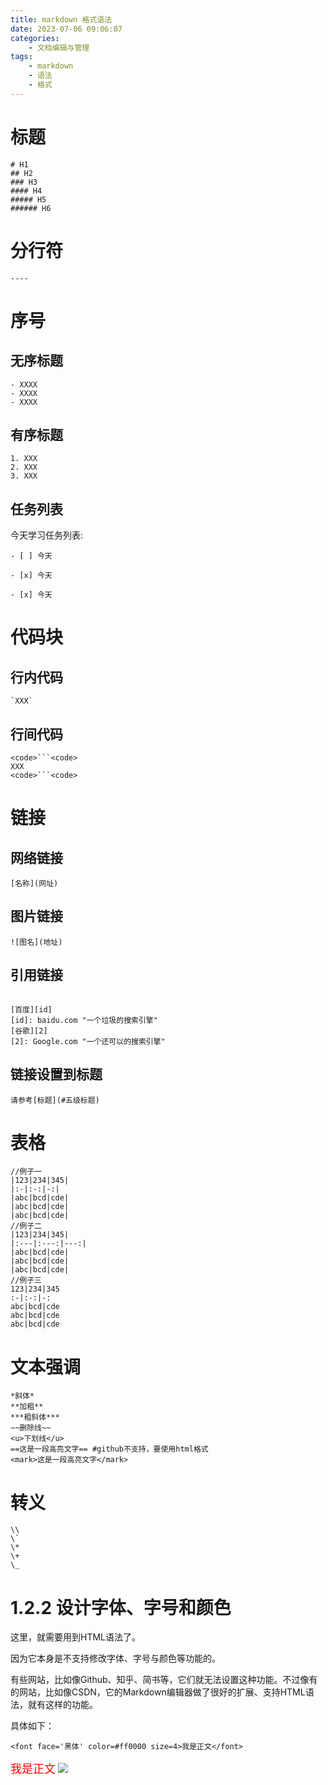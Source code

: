 ```yaml
---
title: markdown 格式语法
date: 2023-07-06 09:06:07
categories:
	- 文档编辑与管理
tags: 
	- markdown
	- 语法
	- 格式
---
```

# 标题
```
# H1  
## H2  
### H3  
#### H4  
##### H5  
###### H6
```
# 分行符
```
----
```
# 序号
## 无序标题
```
- XXXX
- XXXX
- XXXX
```
## 有序标题
```
1. XXX
2. XXX
3. XXX
```
## 任务列表

今天学习任务列表:
```
- [ ] 今天

- [x] 今天

- [x] 今天
```
# 代码块
## 行内代码
```
`XXX`
```
## 行间代码
```
<code>```<code>
XXX
<code>```<code>
```
# 链接
## 网络链接
```
[名称](网址)
```
## 图片链接
```
![图名](地址)
```
## 引用链接
```

[百度][id]
[id]: baidu.com "一个垃圾的搜索引擎"
[谷歌][2]
[2]: Google.com "一个还可以的搜索引擎"
```
## 链接设置到标题
```
请参考[标题](#五级标题)
```
# 表格
```
//例子一
|123|234|345|
|:-|:-:|-:|
|abc|bcd|cde|
|abc|bcd|cde|
|abc|bcd|cde|
//例子二
|123|234|345|
|:---|:---:|---:|
|abc|bcd|cde|
|abc|bcd|cde|
|abc|bcd|cde|
//例子三
123|234|345
:-|:-:|-:
abc|bcd|cde
abc|bcd|cde
abc|bcd|cde

```

# 文本强调
```
*斜体*
**加粗**
***粗斜体***
~~删除线~~
<u>下划线</u>
==这是一段高亮文字== #github不支持，要使用html格式
<mark>这是一段高亮文字</mark>
```
# 转义 
```
\\
\`
\*
\+
\_
```
# 1.2.2 设计字体、字号和颜色
这里，就需要用到HTML语法了。

因为它本身是不支持修改字体、字号与颜色等功能的。

有些网站，比如像Github、知乎、简书等，它们就无法设置这种功能。不过像有的网站，比如像CSDN，它的Markdown编辑器做了很好的扩展、支持HTML语法，就有这样的功能。

具体如下：
```
<font face='黑体' color=#ff0000 size=4>我是正文</font>
```
<font face='黑体' color=#ff0000 size=4>我是正文</font>
![](https://img-blog.csdnimg.cn/img_convert/0f7370f09c9cfb304e986421cb550807.png)


